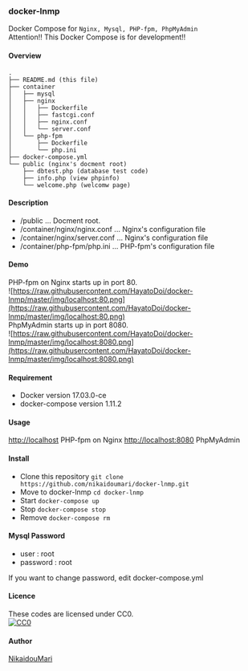 ### docker-lnmp
Docker Compose for ```Nginx, Mysql, PHP-fpm, PhpMyAdmin```  
Attention!! This Docker Compose is for development!!  

#### Overview
```
.
├── README.md (this file)
├── container
│   ├── mysql
│   ├── nginx
│   │   ├── Dockerfile
│   │   ├── fastcgi.conf
│   │   ├── nginx.conf
│   │   └── server.conf
│   └── php-fpm
│       ├── Dockerfile
│       └── php.ini
├── docker-compose.yml
└── public (nginx's docment root)
    ├── dbtest.php (database test code)
    ├── info.php (view phpinfo)
    └── welcome.php (welcomw page)
```

#### Description
- /public ... Docment root.
- /container/nginx/nginx.conf ... Nginx's configuration file
- /container/nginx/server.conf ... Nginx's configuration file
- /container/php-fpm/php.ini ... PHP-fpm's configuration file

#### Demo
PHP-fpm on Nginx starts up in port 80.  
![https://raw.githubusercontent.com/HayatoDoi/docker-lnmp/master/img/localhost:80.png](https://raw.githubusercontent.com/HayatoDoi/docker-lnmp/master/img/localhost:80.png)  
PhpMyAdmin starts up in port 8080.  
![https://raw.githubusercontent.com/HayatoDoi/docker-lnmp/master/img/localhost:8080.png](https://raw.githubusercontent.com/HayatoDoi/docker-lnmp/master/img/localhost:8080.png)  

#### Requirement
- Docker version 17.03.0-ce
- docker-compose version 1.11.2

#### Usage
[http://localhost](http://localhost) PHP-fpm on Nginx
[http://localhost:8080](http://localhost:8080) PhpMyAdmin

#### Install
- Clone this repository
`git clone https://github.com/nikaidoumari/docker-lnmp.git`
- Move to docker-lnmp
`cd docker-lnmp`
- Start
`docker-compose up`
- Stop
`docker-compose stop`
- Remove
`docker-compose rm`

#### Mysql Password
- user : root
- password : root

If you want to change password, edit docker-compose.yml  

#### Licence
These codes are licensed under CC0.  
[![CC0](http://i.creativecommons.org/p/zero/1.0/88x31.png "CC0")](http://creativecommons.org/publicdomain/zero/1.0/deed.ja)  

#### Author
[NikaidouMari](https://github.com/nikaidoumari)  
